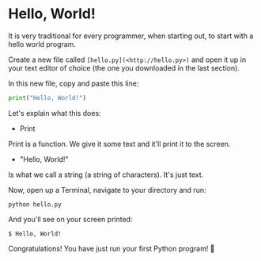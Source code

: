 # Hello, World!

It is very traditional for every programmer, when starting out, to start with a hello world program.

Create a new file called `[hello.py](<http://hello.py>)` and open it up in your text editor of choice \(the one you downloaded in the last section\).

In this new file, copy and paste this line:

```python
print("Hello, World!")
```

Let's explain what this does:

* Print

Print is a function. We give it some text and it'll print it to the screen.

* "Hello, World!"

Is what we call a string \(a string of characters\). It's just text.

Now, open up a Terminal, navigate to your directory and run:

```text
python hello.py
```

And you'll see on your screen printed:

```text
$ Hello, World!
```

Congratulations! You have just run your first Python program! 🥳

